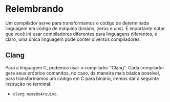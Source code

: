 # Relembrando
Um compilador serve para transformamos o código de determinada linguagem em código de máquina (binário; zeros e uns). É importante notar que você irá usar compiladores diferentes para linguagens diferentes, e claro, uma única linguagem pode conter diversos compiladores. 

## Clang
Para a linguagem C, podemos usar o compilador "Clang". 
Cada compilador gera seus próprios comandos, no caso, da maneira mais básica possível, para transformamos um código em C para binário, iremos dar a seguinte instrução no terminal:
- `clang nomeDoArquivo`.
